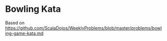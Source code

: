 # Bowling Kata
Based on https://github.com/ScalaDojos/WeeklyProblems/blob/master/problems/bowling-game-kata.md

